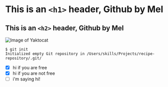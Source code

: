 # This is an `<h1>` header, Github by Mel
## This is an `<h2>` header, Github by Mel
![Image of Yaktocat](https://octodex.github.com/images/yaktocat.png)
```
$ git init
Initialized empty Git repository in /Users/skills/Projects/recipe-repository/.git/
```
- [x] hi if you are free
- [x] hi if you are not free
- [ ] i'm saying hi!
